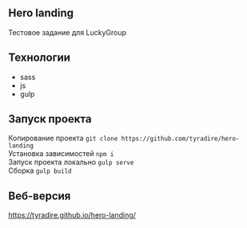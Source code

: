 ## Hero landing

Тестовое задание для LuckyGroup

## Технологии
* sass
* js
* gulp

## Запуск проекта
Копирование проекта `git clone https://github.com/tyradire/hero-landing`  
Установка зависимостей `npm i`  
Запуск проекта локально `gulp serve`  
Сборка `gulp build`  

## Веб-версия
https://tyradire.github.io/hero-landing/